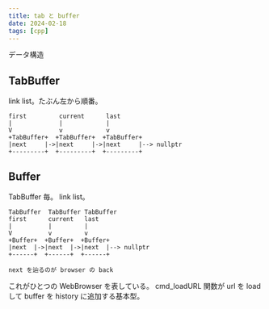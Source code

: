 ```yaml
---
title: tab と buffer
date: 2024-02-18
tags: [cpp]
---
```


データ構造

<!-- truncate -->

## TabBuffer

link list。たぶん左から順番。

```text
first         current      last
|             |            |
V             v            v
+TabBuffer+  +TabBuffer+  +TabBuffer+
|next     |->|next     |->|next     |--> nullptr
+---------+  +---------+  +---------+
```

## Buffer

TabBuffer 毎。
link list。

```text
TabBuffer  TabBuffer TabBuffer
first      current   last
|          |         |
V          v         v
+Buffer+  +Buffer+  +Buffer+
|next  |->|next  |->|next  |--> nullptr
+------+  +------+  +------+

next を辿るのが browser の back
```

これがひとつの WebBrowser を表している。
cmd_loadURL 関数が url を load して buffer を history に追加する基本型。

